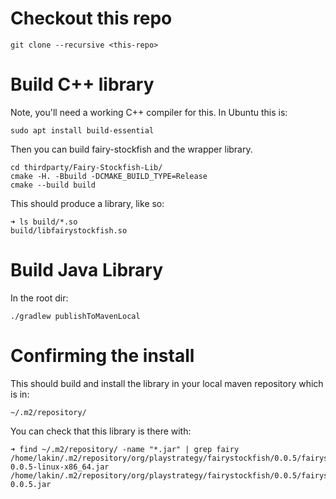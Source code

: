 Checkout this repo
==================
```
git clone --recursive <this-repo>
```

Build C++ library
=================
Note, you'll need a working C++ compiler for this. In Ubuntu this is:
```
sudo apt install build-essential
```

Then you can build fairy-stockfish and the wrapper library. 

```
cd thirdparty/Fairy-Stockfish-Lib/
cmake -H. -Bbuild -DCMAKE_BUILD_TYPE=Release
cmake --build build
```

This should produce a library, like so:

```
➜ ls build/*.so
build/libfairystockfish.so
```

Build Java Library
==================
In the root dir:
```
./gradlew publishToMavenLocal
```

Confirming the install
======================

This should build and install the library in your local maven repository which is in:
```
~/.m2/repository/
```

You can check that this library is there with:
```
➜ find ~/.m2/repository/ -name "*.jar" | grep fairy
/home/lakin/.m2/repository/org/playstrategy/fairystockfish/0.0.5/fairystockfish-0.0.5-linux-x86_64.jar
/home/lakin/.m2/repository/org/playstrategy/fairystockfish/0.0.5/fairystockfish-0.0.5.jar
```
